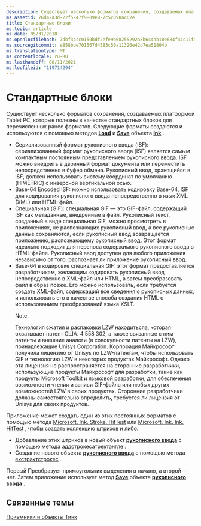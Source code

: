 ```yaml
---
description: Существует несколько форматов сохранения, создаваемых платформой Tablet PC, которые полезны в качестве стандартных блоков для перечисленных ранее форматов. Следующие форматы создаются и используются с помощью методов Load и Save объекта Ink.
ms.assetid: 76d42a3d-22f5-47f9-89e8-7c5c098ac62e
title: Стандартные блоки
ms.topic: article
ms.date: 05/31/2018
ms.openlocfilehash: 7dbf34cc0159bdf2efe9b68255292a8b644ab10e684f44c11fa60d484bd45516
ms.sourcegitcommit: e858bbe701567d4583c50a11326e42d7ea51804b
ms.translationtype: MT
ms.contentlocale: ru-RU
ms.lasthandoff: 08/11/2021
ms.locfileid: "119714294"
---
```

# <a name="building-blocks"></a>Стандартные блоки

Существует несколько форматов сохранения, создаваемых платформой Tablet PC, которые полезны в качестве стандартных блоков для перечисленных ранее форматов. Следующие форматы создаются и используются с помощью методов [**Load**](/previous-versions/ms569609(v=vs.100)) и [**Save**](/previous-versions/dotnet/netframework-3.5/ms571335(v=vs.90)) объекта [**Ink**](/previous-versions/ms583670(v=vs.100)) .

-   Сериализованный формат рукописного ввода (ISF): сериализованный формат рукописного ввода (ISF) является самым компактным постоянным представлением рукописного ввода. ISF можно внедрить в двоичный формат документа или переместить непосредственно в буфер обмена. Рукописный ввод, хранящийся в ISF, должен использовать систему координат по умолчанию (HIMETRIC) с инверсной вертикальной осью.
-   Base-64 Encoded ISF: можно использовать кодировку Base-64, ISF для кодирования рукописного ввода непосредственно в язык XML (XML) или HTML-файл.
-   Специальная (GIF): специальная GIF — это GIF-файл, содержащий ISF как метаданные, внедренные в файл. Рукописный текст, созданный в виде специальная GIF, можно просмотреть в приложениях, не распознающих рукописный ввод, а все рукописные данные сохраняются, если рукописный ввод возвращается приложению, распознающему рукописный ввод. Этот формат идеально подходит для переноса содержимого рукописного ввода в HTML-файле. Рукописный ввод доступен для любого приложения независимо от того, распознает ли приложение рукописный ввод.
-   Base-64 в кодировке специальная GIF: этот формат предоставляется разработчикам, желающим кодировать рукописный ввод непосредственно в XML-файл или HTML, а затем преобразовать файл в образ позже. Его можно использовать, если требуется создать XML-файл, содержащий все сведения о рукописных данных, и использовать его в качестве способа создания HTML с использованием преобразований языка XSLT.
    > [!Note]  
    > Технология сжатия и распаковки LZW находитьсяа, которая охватывает патент США. 4 558 302, а также связанные с ним патенты и внешние аналоги (в совокупности патенты на LZW), принадлежащие Unisys Corporation. Корпорация Майкрософт получила лицензию от Unisys по LZW-патентам, чтобы использовать GIF и технологию LZW в некоторых продуктах Майкрософт. Однако эта лицензия не распространяется на сторонние разработчики, использующие продукты Майкрософт для разработки, такие как продукты Microsoft Toolkit и языковой разработки, для обеспечения возможности чтения и записи GIF-файла или любых других возможностей LZW в своих продуктах. Сторонние разработчики должны самостоятельно определить, требуется ли лицензия от Unisys для своих продуктов.

     

Приложение может создать один из этих постоянных форматов с помощью метода [Microsoft. Ink. Stroke. HitTest](/previous-versions/ms828460(v=msdn.10)) или [Microsoft. Ink. Ink. HitTest](/previous-versions/dotnet/netframework-3.5/ms571330(v=vs.90)) , чтобы создать коллекцию штрихов и либо:

-   Добавление этих штрихов в новый объект [**рукописного ввода**](/previous-versions/ms583670(v=vs.100)) с помощью метода [аддстрокесатректангле](/previous-versions/ms569548(v=vs.100)) .
-   Создание нового объекта [**рукописного ввода**](/previous-versions/ms583670(v=vs.100)) с помощью метода [екстрактстрокес](/previous-versions/dotnet/netframework-3.5/ms571326(v=vs.90)) .

Первый Преобразует прямоугольник выделения в начало, а второй — нет. Затем приложение использует метод [**Save**](/previous-versions/dotnet/netframework-3.5/ms571335(v=vs.90)) объекта [**рукописного ввода**](/previous-versions/ms583670(v=vs.100)) .

## <a name="related-topics"></a>Связанные темы

<dl> <dt>

[Приемники и объекты Тинк](sink-and-tink-objects.md)
</dt> </dl>

 

 
